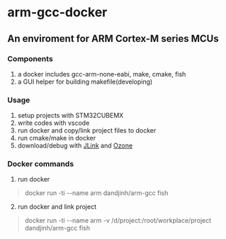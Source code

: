 # arm-gcc-docker

## An enviroment for ARM Cortex-M series MCUs

### Components

1. a docker includes gcc-arm-none-eabi, make, cmake, fish
2. a GUI helper for building makefile(developing)

### Usage

1. setup projects with STM32CUBEMX
2. write codes with vscode
3. run docker and copy/link project files to docker
4. run cmake/make in docker
5. download/debug with [JLink](https://www.segger.com/products/debug-probes/j-link/) and [Ozone](https://www.segger.com/products/development-tools/ozone-j-link-debugger/)

### Docker commands

1. run docker
> docker run -ti --name arm dandjinh/arm-gcc fish

2. run docker and link project
> docker run -ti --name arm -v /d/project:/root/workplace/project dandjinh/arm-gcc fish
